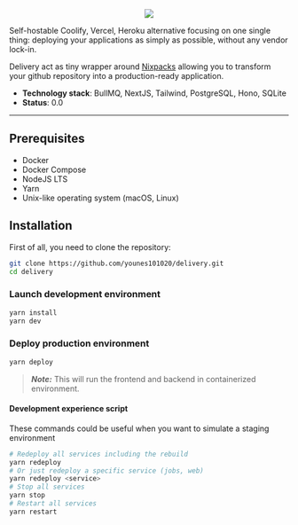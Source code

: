<div align="center">
  <img src="https://github.com/user-attachments/assets/904f879b-1a7a-4f9c-8250-b595caf89dbb">
</div>

Self-hostable Coolify, Vercel, Heroku alternative focusing on one single thing:
deploying your applications as simply as possible, without any vendor lock-in.

Delivery act as tiny wrapper around [Nixpacks](https://nixpacks.com/docs)
allowing you to transform your github repository into a production-ready
application.

- **Technology stack**: BullMQ, NextJS, Tailwind, PostgreSQL, Hono, SQLite
- **Status**: 0.0

---

## Prerequisites

- Docker
- Docker Compose
- NodeJS LTS
- Yarn
- Unix-like operating system (macOS, Linux)

## Installation

First of all, you need to clone the repository:

```bash
git clone https://github.com/younes101020/delivery.git
cd delivery
```

### Launch development environment

```bash
yarn install
yarn dev
```

### Deploy production environment

```bash
yarn deploy
```

> **_Note:_** This will run the frontend and backend in containerized
> environment.

#### Development experience script

These commands could be useful when you want to simulate a staging environment

```bash
# Redeploy all services including the rebuild
yarn redeploy
# Or just redeploy a specific service (jobs, web)
yarn redeploy <service>
# Stop all services
yarn stop
# Restart all services
yarn restart
```
